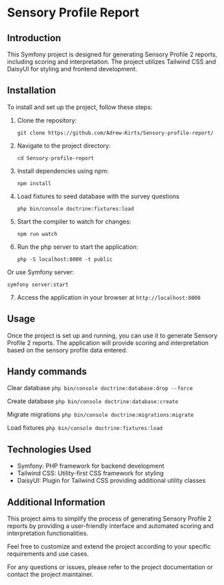 # Sensory Profile Report

## Introduction
This Symfony project is designed for generating Sensory Profile 2 reports, including scoring and interpretation. The project utilizes Tailwind CSS and DaisyUI for styling and frontend development.

## Installation
To install and set up the project, follow these steps:

1. Clone the repository:
   ```
   git clone https://github.com/Adrew-Kirts/Sensory-profile-report/
   ```

2. Navigate to the project directory:
   ```
   cd Sensory-profile-report
   ```

3. Install dependencies using npm:
   ```
   npm install
   ```

4. Load fixtures to seed database with the survey questions
   ```
   php bin/console doctrine:fixtures:load
   ```

5. Start the compiler to watch for changes:
   ```
   npm run watch
   ```

6. Run the php server to start the application:
   ```
   php -S localhost:8000 -t public
   ```

Or use Symfony server:
   ```
   symfony server:start
   ```

7. Access the application in your browser at `http://localhost:8000`

## Usage
Once the project is set up and running, you can use it to generate Sensory Profile 2 reports. The application will provide scoring and interpretation based on the sensory profile data entered.

## Handy commands

Clear database `php bin/console doctrine:database:drop --force`

Create database `php bin/console doctrine:database:create`

Migrate migrations `php bin/console doctrine:migrations:migrate`

Load fixtures `php bin/console doctrine:fixtures:load`

## Technologies Used
- Symfony: PHP framework for backend development
- Tailwind CSS: Utility-first CSS framework for styling
- DaisyUI: Plugin for Tailwind CSS providing additional utility classes

## Additional Information
This project aims to simplify the process of generating Sensory Profile 2 reports by providing a user-friendly interface and automated scoring and interpretation functionalities.

Feel free to customize and extend the project according to your specific requirements and use cases.

For any questions or issues, please refer to the project documentation or contact the project maintainer.